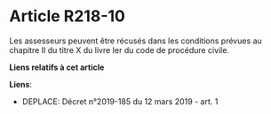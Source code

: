 # Article R218-10

Les assesseurs peuvent être récusés dans les conditions prévues au chapitre II du titre X du livre Ier du code de procédure
civile.

**Liens relatifs à cet article**

**Liens**:

  - DEPLACE: Décret n°2019-185 du 12 mars 2019 - art. 1
